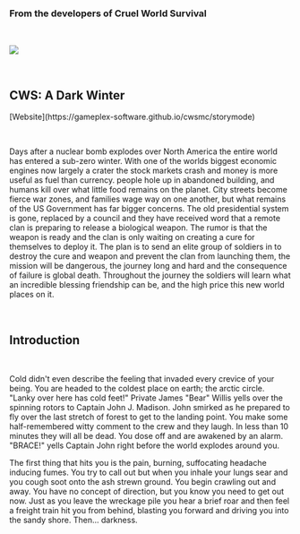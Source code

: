 <h3>From the developers of Cruel World Survival</h3>
<p>&nbsp;</p>
<p><img src="https://i.ibb.co/D9cgxxN/2022-01-16-11-02-57-1.png"></p>
<p>&nbsp;</p>
<h2>CWS: A Dark Winter</h2>
[Website](https://gameplex-software.github.io/cwsmc/storymode)
<p>&nbsp;</p>
<p>Days after a nuclear bomb explodes over North America the entire world has entered a sub-zero winter. With one of the worlds biggest economic engines now largely a crater the stock markets crash and money is more useful as fuel than currency. people hole up in abandoned building, and humans kill over what little food remains on the planet. City streets become fierce war zones, and families wage way on one another, but what remains of the US Government has far bigger concerns. The old presidential system is gone, replaced by a council and they have received word that a remote clan is preparing to release a biological weapon. The rumor is that the weapon is ready and the clan is only waiting on creating a cure for themselves to deploy it. The plan is to send an elite group of soldiers in to destroy the cure and weapon and prevent the clan from launching them, the mission will be dangerous, the journey long and hard and the consequence of failure is global death. Throughout the journey the soldiers will learn what an incredible blessing friendship can be, and the high price this new world places on it.</p>
<p>&nbsp;</p>
<h2>Introduction</h2>
<p>&nbsp;</p>
<p class="p1">Cold didn't even describe the feeling that invaded every crevice of your being. You are headed to the coldest place on earth; the arctic circle. "Lanky over here has cold feet!" Private James "Bear" Willis yells over the spinning rotors to Captain John J. Madison. John smirked as he prepared to fly over the last stretch of forest to get to the landing point. You make some half-remembered witty comment to the crew and they laugh. In less than 10 minutes they will all be dead. You dose off and are awakened by an alarm. "BRACE!" yells Captain John right before the world explodes around you.</p>
<p class="p1">The first thing that hits you is the pain, burning, suffocating headache inducing fumes. You try to call out but when you inhale your lungs sear and you cough soot onto the ash strewn ground. You begin crawling out and away. You have no concept of direction, but you know you need to get out now. Just as you leave the wreckage pile you hear a brief roar and then feel a freight train hit you from behind, blasting you forward and driving you into the sandy shore. Then... darkness.</p>
